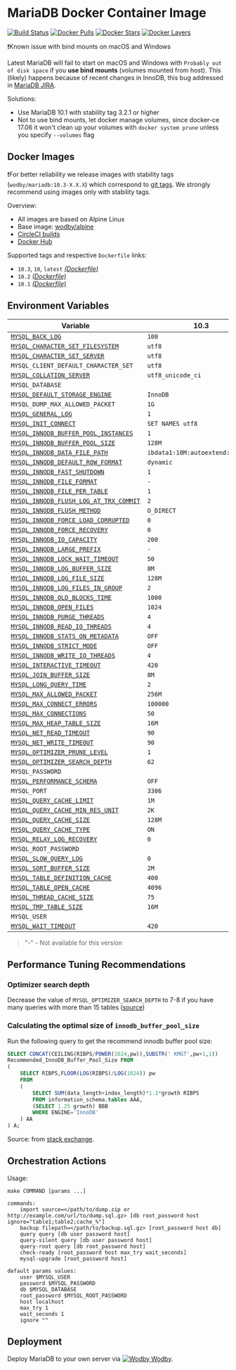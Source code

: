 # MariaDB Docker Container Image

[![Build Status](https://circleci.com/gh/wodby/mariadb/tree/master.svg?style=shield&circle-token=cc886e09fd6fd0458c7d0e4563ab90d072ccd0bc)](https://circleci.com/gh/wodby/mariadb)
[![Docker Pulls](https://img.shields.io/docker/pulls/wodby/mariadb.svg)](https://hub.docker.com/r/wodby/mariadb)
[![Docker Stars](https://img.shields.io/docker/stars/wodby/mariadb.svg)](https://hub.docker.com/r/wodby/mariadb)
[![Docker Layers](https://images.microbadger.com/badges/image/wodby/mariadb.svg)](https://microbadger.com/images/wodby/mariadb)

❗Known issue with bind mounts on macOS and Windows

Latest MariaDB will fail to start on macOS and Windows with `Probably out of disk space` if you **use bind mounts** (volumes mounted from host). This (likely) happens because of recent changes in InnoDB, this bug addressed in [MariaDB JIRA](https://jira.mariadb.org/browse/MDEV-16015). 

Solutions:

* Use MariaDB 10.1 with stability tag 3.2.1 or higher
* Not to use bind mounts, let docker manage volumes, since docker-ce 17.06 it won't clean up your volumes with `docker system prune` unless you specify `--volumes` flag

## Docker Images

❗For better reliability we release images with stability tags (`wodby/mariadb:10.3-X.X.X`) which correspond to [git tags](https://github.com/wodby/mariadb/releases). We strongly recommend using images only with stability tags. 

Overview:

* All images are based on Alpine Linux
* Base image: [wodby/alpine](https://github.com/wodby/alpine)
* [CircleCI builds](https://circleci.com/gh/wodby/mariadb) 
* [Docker Hub](https://hub.docker.com/r/wodby/mariadb)

Supported tags and respective `Dockerfile` links:

* `10.3`, `10`, `latest` [_(Dockerfile)_](https://github.com/wodby/mariadb/tree/master/10/Dockerfile)
* `10.2` [_(Dockerfile)_](https://github.com/wodby/mariadb/tree/master/10/Dockerfile)
* `10.1` [_(Dockerfile)_](https://github.com/wodby/mariadb/tree/master/10/Dockerfile)

## Environment Variables

[`MYSQL_BACK_LOG`]: https://mariadb.com/kb/en/library/server-system-variables#back_log
[`MYSQL_CHARACTER_SET_FILESYSTEM`]: https://mariadb.com/kb/en/library/server-system-variables#character_set_filesystem 
[`MYSQL_CHARACTER_SET_SERVER`]: https://mariadb.com/kb/en/library/server-system-variables#character_set_server 
[`MYSQL_COLLATION_SERVER`]: https://mariadb.com/kb/en/library/server-system-variables#collation_server
[`MYSQL_DEFAULT_STORAGE_ENGINE`]: https://mariadb.com/kb/en/library/server-system-variables#default_storage_engine
[`MYSQL_GENERAL_LOG`]: https://mariadb.com/kb/en/library/server-system-variables#general_log
[`MYSQL_INIT_CONNECT`]: https://mariadb.com/kb/en/library/server-system-variables#init_connect
[`MYSQL_INNODB_BUFFER_POOL_INSTANCES`]: https://mariadb.com/kb/en/library/xtradbinnodb-server-system-variables#innodb_buffer_pool_instances
[`MYSQL_INNODB_BUFFER_POOL_SIZE`]: https://mariadb.com/kb/en/library/xtradbinnodb-server-system-variables#innodb_buffer_pool_size
[`MYSQL_INNODB_DATA_FILE_PATH`]: https://mariadb.com/kb/en/library/xtradbinnodb-server-system-variables#innodb_data_file_path
[`MYSQL_INNODB_DEFAULT_ROW_FORMAT`]: https://mariadb.com/kb/en/library/xtradbinnodb-server-system-variables/#innodb_default_row_format
[`MYSQL_INNODB_FAST_SHUTDOWN`]: https://mariadb.com/kb/en/library/xtradbinnodb-server-system-variables#innodb_fast_shutdown
[`MYSQL_INNODB_FILE_FORMAT`]: https://mariadb.com/kb/en/library/xtradbinnodb-server-system-variables#innodb_file_format
[`MYSQL_INNODB_FILE_PER_TABLE`]: https://mariadb.com/kb/en/library/xtradbinnodb-server-system-variables#innodb_file_per_table
[`MYSQL_INNODB_FLUSH_LOG_AT_TRX_COMMIT`]: https://mariadb.com/kb/en/library/xtradbinnodb-server-system-variables#innodb_flush_log_at_trx_commit
[`MYSQL_INNODB_FLUSH_METHOD`]: https://mariadb.com/kb/en/library/xtradbinnodb-server-system-variables#innodb_flush_method
[`MYSQL_INNODB_FORCE_LOAD_CORRUPTED`]: https://mariadb.com/kb/en/library/xtradbinnodb-server-system-variables#innodb_force_load_corrupted
[`MYSQL_INNODB_FORCE_RECOVERY`]: https://mariadb.com/kb/en/library/innodb-system-variables/#innodb_force_recovery
[`MYSQL_INNODB_IO_CAPACITY`]: https://mariadb.com/kb/en/library/xtradbinnodb-server-system-variables#innodb_io_capacity
[`MYSQL_INNODB_LARGE_PREFIX`]: https://mariadb.com/kb/en/library/xtradbinnodb-server-system-variables#innodb_large_prefix
[`MYSQL_INNODB_LOCK_WAIT_TIMEOUT`]: https://mariadb.com/kb/en/library/xtradbinnodb-server-system-variables#innodb_lock_wait_timeout
[`MYSQL_INNODB_LOG_BUFFER_SIZE`]: https://mariadb.com/kb/en/library/xtradbinnodb-server-system-variables#innodb_log_buffer_size
[`MYSQL_INNODB_LOG_FILE_SIZE`]: https://mariadb.com/kb/en/library/xtradbinnodb-server-system-variables#innodb_log_file_size
[`MYSQL_INNODB_LOG_FILES_IN_GROUP`]: https://mariadb.com/kb/en/library/xtradbinnodb-server-system-variables#innodb_log_files_in_group
[`MYSQL_INNODB_OLD_BLOCKS_TIME`]: https://mariadb.com/kb/en/library/xtradbinnodb-server-system-variables#innodb_old_blocks_time
[`MYSQL_INNODB_OPEN_FILES`]: https://mariadb.com/kb/en/library/xtradbinnodb-server-system-variables#innodb_open_files
[`MYSQL_INNODB_PURGE_THREADS`]: https://mariadb.com/kb/en/library/innodb-system-variables/#innodb_purge_threads
[`MYSQL_INNODB_READ_IO_THREADS`]: https://mariadb.com/kb/en/library/xtradbinnodb-server-system-variables#innodb_read_io_threads
[`MYSQL_INNODB_STATS_ON_METADATA`]: https://mariadb.com/kb/en/library/xtradbinnodb-server-system-variables#innodb_stats_on_metadata
[`MYSQL_INNODB_STRICT_MODE`]: https://mariadb.com/kb/en/library/xtradbinnodb-server-system-variables#innodb_strict_mode
[`MYSQL_INNODB_WRITE_IO_THREADS`]: https://mariadb.com/kb/en/library/xtradbinnodb-server-system-variables#innodb_write_io_threads
[`MYSQL_INTERACTIVE_TIMEOUT`]: https://mariadb.com/kb/en/library/server-system-variables#interactive_timeout
[`MYSQL_JOIN_BUFFER_SIZE`]: https://mariadb.com/kb/en/library/server-system-variables#join_buffer_size
[`MYSQL_LONG_QUERY_TIME`]: https://mariadb.com/kb/en/library/server-system-variables#long_query_time
[`MYSQL_MAX_ALLOWED_PACKET`]: https://mariadb.com/kb/en/library/server-system-variables#max_allowed_packet
[`MYSQL_MAX_CONNECT_ERRORS`]: https://mariadb.com/kb/en/library/server-system-variables#max_connect_errors
[`MYSQL_MAX_CONNECTIONS`]: https://mariadb.com/kb/en/library/server-system-variables#max_connections
[`MYSQL_MAX_HEAP_TABLE_SIZE`]: https://mariadb.com/kb/en/library/server-system-variables#max_heap_table_size
[`MYSQL_NET_READ_TIMEOUT`]: https://mariadb.com/kb/en/library/server-system-variables#net_read_timeout
[`MYSQL_NET_WRITE_TIMEOUT`]: https://mariadb.com/kb/en/library/server-system-variables#net_write_timeout
[`MYSQL_OPTIMIZER_PRUNE_LEVEL`]: https://mariadb.com/kb/en/library/server-system-variables/#optimizer_prune_level
[`MYSQL_OPTIMIZER_SEARCH_DEPTH`]: https://mariadb.com/kb/en/library/server-system-variables/#optimizer_search_depth
[`MYSQL_PERFORMANCE_SCHEMA`]: https://mariadb.com/kb/en/library/performance-schema-system-variables#performance_schema
[`MYSQL_QUERY_CACHE_LIMIT`]: https://mariadb.com/kb/en/library/server-system-variables#query_cache_limit
[`MYSQL_QUERY_CACHE_MIN_RES_UNIT`]: https://mariadb.com/kb/en/library/server-system-variables#query_cache_min_res_unit
[`MYSQL_QUERY_CACHE_SIZE`]: https://mariadb.com/kb/en/library/server-system-variables#query_cache_size
[`MYSQL_QUERY_CACHE_TYPE`]: https://mariadb.com/kb/en/library/server-system-variables#query_cache_type
[`MYSQL_RELAY_LOG_RECOVERY`]: https://mariadb.com/kb/en/library/replication-and-binary-log-server-system-variables#relay_log_recovery
[`MYSQL_SLOW_QUERY_LOG`]: https://mariadb.com/kb/en/library/server-system-variables#slow_query_log
[`MYSQL_SORT_BUFFER_SIZE`]: https://mariadb.com/kb/en/library/server-system-variables#sort_buffer_size
[`MYSQL_TABLE_DEFINITION_CACHE`]: https://mariadb.com/kb/en/library/server-system-variables#table_definition_cache
[`MYSQL_TABLE_OPEN_CACHE`]: https://mariadb.com/kb/en/library/server-system-variables#table_open_cache
[`MYSQL_THREAD_CACHE_SIZE`]: https://mariadb.com/kb/en/library/server-system-variables#thread_cache_size
[`MYSQL_TMP_TABLE_SIZE`]: https://mariadb.com/kb/en/library/server-system-variables#tmp_table_size
[`MYSQL_WAIT_TIMEOUT`]: https://mariadb.com/kb/en/library/server-system-variables#wait_timeout

| Variable                                 | 10.3                             | 10.2                             | 10.1                             |
| ---------------------------------------- | -------------------              | -------------------              | -----------------                |
| [`MYSQL_BACK_LOG`]                       | `100`                            | `100`                            | `100`                            |
| [`MYSQL_CHARACTER_SET_FILESYSTEM`]       | `utf8`                           | `utf8`                           | `utf8`                           |
| [`MYSQL_CHARACTER_SET_SERVER`]           | `utf8`                           | `utf8`                           | `utf8`                           |
| `MYSQL_CLIENT_DEFAULT_CHARACTER_SET`     | `utf8`                           | `utf8`                           | `utf8`                           |
| [`MYSQL_COLLATION_SERVER`]               | `utf8_unicode_ci`                | `utf8_unicode_ci`                | `utf8_unicode_ci`                |
| `MYSQL_DATABASE`                         |                                  |                                  |                                  |
| [`MYSQL_DEFAULT_STORAGE_ENGINE`]         | `InnoDB`                         | `InnoDB`                         | `InnoDB`                         |
| `MYSQL_DUMP_MAX_ALLOWED_PACKET`          | `1G`                             | `1G`                             | `1G`                             |
| [`MYSQL_GENERAL_LOG`]                    | `1`                              | `1`                              | `1`                              |
| [`MYSQL_INIT_CONNECT`]                   | `SET NAMES utf8`                 | `SET NAMES utf8`                 | `SET NAMES utf8`                 |
| [`MYSQL_INNODB_BUFFER_POOL_INSTANCES`]   | `1`                              | `1`                              | `1`                              |
| [`MYSQL_INNODB_BUFFER_POOL_SIZE`]        | `128M`                           | `128M`                           | `128M`                           |
| [`MYSQL_INNODB_DATA_FILE_PATH`]          | `ibdata1:10M:autoextend:max:10G` | `ibdata1:10M:autoextend:max:10G` | `ibdata1:10M:autoextend:max:10G` |
| [`MYSQL_INNODB_DEFAULT_ROW_FORMAT`]      | `dynamic`                        | `dynamic`                        | `dynamic`                        |
| [`MYSQL_INNODB_FAST_SHUTDOWN`]           | `1`                              | `1`                              | `1`                              |
| [`MYSQL_INNODB_FILE_FORMAT`]             | `-`                              | `-`                              | `barracuda`                      |
| [`MYSQL_INNODB_FILE_PER_TABLE`]          | `1`                              | `1`                              | `1`                              |
| [`MYSQL_INNODB_FLUSH_LOG_AT_TRX_COMMIT`] | `2`                              | `2`                              | `2`                              |
| [`MYSQL_INNODB_FLUSH_METHOD`]            | `O_DIRECT`                       | `O_DIRECT`                       | `O_DIRECT`                       |
| [`MYSQL_INNODB_FORCE_LOAD_CORRUPTED`]    | `0`                              | `0`                              | `0`                              |
| [`MYSQL_INNODB_FORCE_RECOVERY`]          | `0`                              | `0`                              | `0`                              |
| [`MYSQL_INNODB_IO_CAPACITY`]             | `200`                            | `200`                            | `200`                            |
| [`MYSQL_INNODB_LARGE_PREFIX`]            | `-`                              | `-`                              | `1`                              |
| [`MYSQL_INNODB_LOCK_WAIT_TIMEOUT`]       | `50`                             | `50`                             | `50`                             |
| [`MYSQL_INNODB_LOG_BUFFER_SIZE`]         | `8M`                             | `8M`                             | `8M`                             |
| [`MYSQL_INNODB_LOG_FILE_SIZE`]           | `128M`                           | `128M`                           | `128M`                           |
| [`MYSQL_INNODB_LOG_FILES_IN_GROUP`]      | `2`                              | `2`                              | `2`                              |
| [`MYSQL_INNODB_OLD_BLOCKS_TIME`]         | `1000`                           | `1000`                           | `1000`                           |
| [`MYSQL_INNODB_OPEN_FILES`]              | `1024`                           | `1024`                           | `1024`                           |
| [`MYSQL_INNODB_PURGE_THREADS`]           | `4`                              | `4`                              | `1`                              |
| [`MYSQL_INNODB_READ_IO_THREADS`]         | `4`                              | `4`                              | `4`                              |
| [`MYSQL_INNODB_STATS_ON_METADATA`]       | `OFF`                            | `OFF`                            | `OFF`                            |
| [`MYSQL_INNODB_STRICT_MODE`]             | `OFF`                            | `OFF`                            | `OFF`                            |
| [`MYSQL_INNODB_WRITE_IO_THREADS`]        | `4`                              | `4`                              | `4`                              |
| [`MYSQL_INTERACTIVE_TIMEOUT`]            | `420`                            | `420`                            | `420`                            |
| [`MYSQL_JOIN_BUFFER_SIZE`]               | `8M`                             | `8M`                             | `8M`                             |
| [`MYSQL_LONG_QUERY_TIME`]                | `2`                              | `2`                              | `2`                              |
| [`MYSQL_MAX_ALLOWED_PACKET`]             | `256M`                           | `256M`                           | `256M`                           |
| [`MYSQL_MAX_CONNECT_ERRORS`]             | `100000`                         | `100000`                         | `100000`                         |
| [`MYSQL_MAX_CONNECTIONS`]                | `50`                             | `50`                             | `50`                             |
| [`MYSQL_MAX_HEAP_TABLE_SIZE`]            | `16M`                            | `16M`                            | `16M`                            |
| [`MYSQL_NET_READ_TIMEOUT`]               | `90`                             | `90`                             | `90`                             |
| [`MYSQL_NET_WRITE_TIMEOUT`]              | `90`                             | `90`                             | `90`                             |
| [`MYSQL_OPTIMIZER_PRUNE_LEVEL`]          | `1`                              | `1`                              | `1`                              |
| [`MYSQL_OPTIMIZER_SEARCH_DEPTH`]         | `62`                             | `62`                             | `62`                             |
| `MYSQL_PASSWORD`                         |                                  |                                  |                                  |
| [`MYSQL_PERFORMANCE_SCHEMA`]             | `OFF`                            | `OFF`                            | `OFF`                            |
| `MYSQL_PORT`                             | `3306`                           | `3306`                           | `3306`                           |
| [`MYSQL_QUERY_CACHE_LIMIT`]              | `1M`                             | `1M`                             | `1M`                             |
| [`MYSQL_QUERY_CACHE_MIN_RES_UNIT`]       | `2K`                             | `2K`                             | `2K`                             |
| [`MYSQL_QUERY_CACHE_SIZE`]               | `128M`                           | `128M`                           | `128M`                           |
| [`MYSQL_QUERY_CACHE_TYPE`]               | `ON`                             | `ON`                             | `ON`                             |
| [`MYSQL_RELAY_LOG_RECOVERY`]             | `0`                              | `0`                              | `0`                              |
| `MYSQL_ROOT_PASSWORD`                    |                                  |                                  |                                  |
| [`MYSQL_SLOW_QUERY_LOG`]                 | `0`                              | `0`                              | `0`                              |
| [`MYSQL_SORT_BUFFER_SIZE`]               | `2M`                             | `2M`                             | `2M`                             |
| [`MYSQL_TABLE_DEFINITION_CACHE`]         | `400`                            | `400`                            | `400`                            |
| [`MYSQL_TABLE_OPEN_CACHE`]               | `4096`                           | `4096`                           | `4096`                           |
| [`MYSQL_THREAD_CACHE_SIZE`]              | `75`                             | `75`                             | `75`                             |
| [`MYSQL_TMP_TABLE_SIZE`]                 | `16M`                            | `16M`                            | `16M`                            |
| `MYSQL_USER`                             |                                  |                                  |                                  |
| [`MYSQL_WAIT_TIMEOUT`]                   | `420`                            | `420`                            | `420`                            |

> "-" - Not available for this version

## Performance Tuning Recommendations

### Optimizer search depth

Decrease the value of `MYSQL_OPTIMIZER_SEARCH_DEPTH` to 7-8 if you have many queries with more than 15 tables ([source](https://mariadb.com/resources/blog/setting-optimizer-search-depth-mysql))

### Calculating the optimal size of `innodb_buffer_pool_size`

Run the following query to get the recommend innodb buffer pool size:

```sql
SELECT CONCAT(CEILING(RIBPS/POWER(1024,pw)),SUBSTR(' KMGT',pw+1,1))
Recommended_InnoDB_Buffer_Pool_Size FROM
(
    SELECT RIBPS,FLOOR(LOG(RIBPS)/LOG(1024)) pw
    FROM
    (
        SELECT SUM(data_length+index_length)*1.1*growth RIBPS
        FROM information_schema.tables AAA,
        (SELECT 1.25 growth) BBB
        WHERE ENGINE='InnoDB'
    ) AA
) A;
```

Source: from [stack exchange](https://dba.stackexchange.com/a/27472/134547).

## Orchestration Actions

Usage:
```
make COMMAND [params ...]
 
commands:
    import source=</path/to/dump.zip or http://example.com/url/to/dump.sql.gz> [db root_password host ignore="table1;table2;cache_%"] 
    backup filepath=</path/to/backup.sql.gz> [root_password host db] 
    query query [db user password host] 
    query-silent query [db user password host] 
    query-root query [db root_password host]
    check-ready [root_password host max_try wait_seconds]  
    mysql-upgrade [root_password host]  
    
default params values:
    user $MYSQL_USER
    password $MYSQL_PASSWORD
    db $MYSQL_DATABASE
    root_password $MYSQL_ROOT_PASSWORD
    host localhost
    max_try 1
    wait_seconds 1
    ignore ""
```

## Deployment

Deploy MariaDB to your own server via [![Wodby](https://www.google.com/s2/favicons?domain=wodby.com) Wodby](https://wodby.com/stacks/mariadb).
